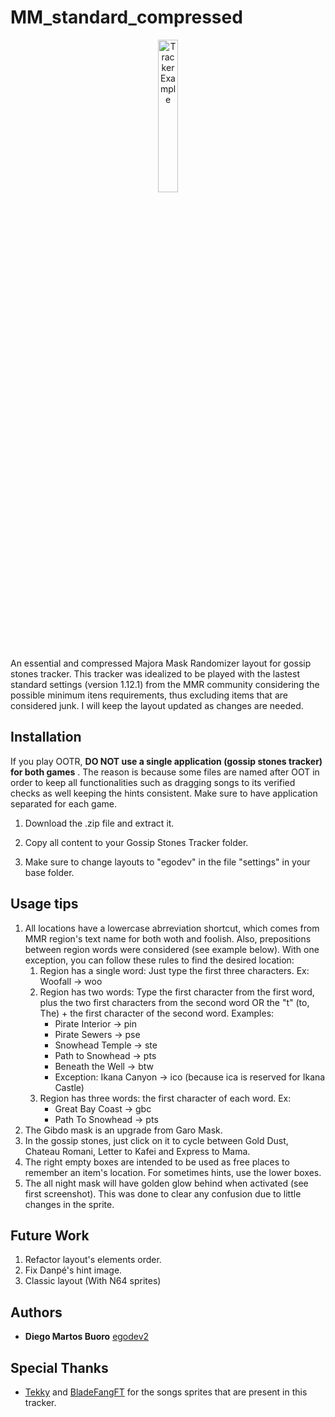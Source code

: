 # MM_standard_compressed

<p align="center">
  <img src="https://i.imgur.com/t4QMtvf.png" alt="Tracker Example" width="25%" height="25%" margin="auto"/>
</p>

An essential and compressed Majora Mask Randomizer layout for gossip stones tracker. This tracker was idealized to be played with the lastest standard settings (version 1.12.1) from the MMR community considering the possible minimum itens requirements, thus excluding items that are considered junk. I will keep the layout updated as changes are needed.

## Installation

If you play OOTR, **DO NOT use a single application (gossip stones tracker) for both games** . The reason is because some files are named after OOT in order to keep all functionalities such as dragging songs to its verified checks as well keeping the hints consistent. Make sure to have application separated for each game. 

1. Download the .zip file and extract it.

2. Copy all content to your Gossip Stones Tracker folder.

3. Make sure to change layouts to "egodev" in the file "settings" in your base folder.

## Usage tips

1. All locations have a lowercase abrreviation shortcut, which comes from MMR region's text name for both woth and foolish. Also, prepositions between region words were considered (see example below). With one exception, you can follow these rules to find the desired location: 
     1. Region has a single word: Just type the first three characters. Ex: Woofall -> woo
     3. Region has two words: Type the first character from the first word, plus the two first characters from the second word OR the "t" (to, The) + the first character of the second word. Examples:
        - Pirate Interior -> pin
        - Pirate Sewers -> pse
        - Snowhead Temple -> ste
        - Path to Snowhead -> pts
        - Beneath the Well -> btw
        - Exception: Ikana Canyon -> ico (because ica is reserved for Ikana Castle)
     4. Region has three words: the first character of each word. Ex: 
        - Great Bay Coast -> gbc
        - Path To Snowhead -> pts 
2. The Gibdo mask is an upgrade from Garo Mask.
3. In the gossip stones, just click on it to cycle between Gold Dust, Chateau Romani, Letter to Kafei and Express to Mama.
4. The right empty boxes are intended to be used as free places to remember an item's location. For sometimes hints, use the lower boxes.
5. The all night mask will have golden glow behind when activated (see first screenshot). This was done to clear any confusion due to little changes in the sprite.

## Future Work

1. Refactor layout's elements order.
2. Fix Danpé's hint image.
3. Classic layout (With N64 sprites)

## Authors

* **Diego Martos Buoro** [egodev2](https://github.com/egodev2)

## Special Thanks

* [Tekky](https://github.com/TeknoAnonymous) and [BladeFangFT](https://github.com/BladefangFT) for the songs sprites that are present in this tracker.


